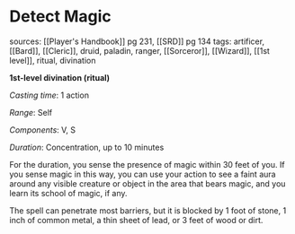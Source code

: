 # Detect Magic
sources: [[Player's Handbook]] pg 231, [[SRD]] pg 134
tags: artificer, [[Bard]], [[Cleric]], druid, paladin, ranger, [[Sorceror]], [[Wizard]], [[1st level]], ritual, divination

**1st-level divination (ritual)**

*Casting time*: 1 action

*Range*: Self

*Components*: V, S

*Duration*: Concentration, up to 10 minutes

For the duration, you sense the presence of magic within 30 feet of you. If you sense magic in this way, you can use your action to see a faint aura around any visible creature or object in the area that bears magic, and you learn its school of magic, if any.

The spell can penetrate most barriers, but it is blocked by 1 foot of stone, 1 inch of common metal, a thin sheet of lead, or 3 feet of wood or dirt.
